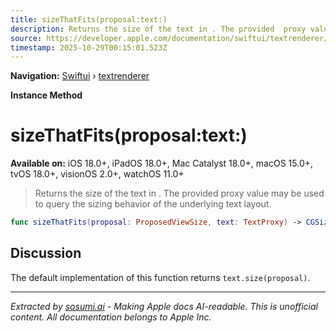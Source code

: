 ```yaml
---
title: sizeThatFits(proposal:text:)
description: Returns the size of the text in . The provided  proxy value may be used to query the sizing behavior of the underlying text layout.
source: https://developer.apple.com/documentation/swiftui/textrenderer/sizethatfits(proposal:text:)
timestamp: 2025-10-29T00:15:01.523Z
---
```


**Navigation:** [Swiftui](/documentation/swiftui) › [textrenderer](/documentation/swiftui/textrenderer)

**Instance Method**

# sizeThatFits(proposal:text:)

**Available on:** iOS 18.0+, iPadOS 18.0+, Mac Catalyst 18.0+, macOS 15.0+, tvOS 18.0+, visionOS 2.0+, watchOS 11.0+

> Returns the size of the text in . The provided  proxy value may be used to query the sizing behavior of the underlying text layout.

```swift
func sizeThatFits(proposal: ProposedViewSize, text: TextProxy) -> CGSize
```

## Discussion

The default implementation of this function returns `text.size(proposal)`.

---

*Extracted by [sosumi.ai](https://sosumi.ai) - Making Apple docs AI-readable.*
*This is unofficial content. All documentation belongs to Apple Inc.*
